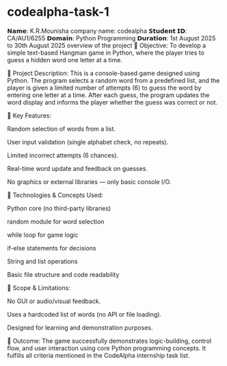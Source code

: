 # codealpha-task-1
 𝗡𝗮𝗺𝗲: K.R.Mounisha
 company name: codealpha
 𝗦𝘁𝘂𝗱𝗲𝗻𝘁 𝗜𝗗: CA/AU1/6255
 𝗗𝗼𝗺𝗮𝗶𝗻: Python Programming
 𝗗𝘂𝗿𝗮𝘁𝗶𝗼𝗻: 1st August 2025 to 30th August 2025
 overview of the project
 🔹 Objective:
To develop a simple text-based Hangman game in Python, where the player tries to guess a hidden word one letter at a time.

🔹 Project Description:
This is a console-based game designed using Python. The program selects a random word from a predefined list, and the player is given a limited number of attempts (6) to guess the word by entering one letter at a time. After each guess, the program updates the word display and informs the player whether the guess was correct or not.

🔹 Key Features:

Random selection of words from a list.

User input validation (single alphabet check, no repeats).

Limited incorrect attempts (6 chances).

Real-time word update and feedback on guesses.

No graphics or external libraries — only basic console I/O.

🔹 Technologies & Concepts Used:

Python core (no third-party libraries)

random module for word selection

while loop for game logic

if-else statements for decisions

String and list operations

Basic file structure and code readability

🔹 Scope & Limitations:

No GUI or audio/visual feedback.

Uses a hardcoded list of words (no API or file loading).

Designed for learning and demonstration purposes.

🔹 Outcome:
The game successfully demonstrates logic-building, control flow, and user interaction using core Python programming concepts. It fulfills all criteria mentioned in the CodeAlpha internship task list.
